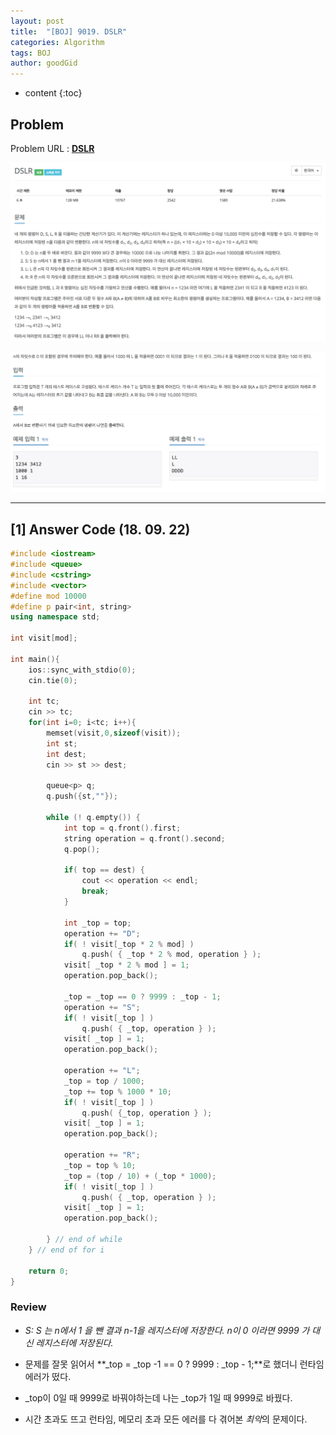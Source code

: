 ```yaml
---
layout: post
title:  "[BOJ] 9019. DSLR"
categories: Algorithm
tags: BOJ
author: goodGid
---
```

* content
{:toc}

## Problem

Problem URL : **[DSLR](https://www.acmicpc.net/problem/9019)**












![](/assets/img/algorithm/9019_1.png)

![](/assets/img/algorithm/9019_2.png)

---


## [1] Answer Code (18. 09. 22)

``` cpp
#include <iostream>
#include <queue>
#include <cstring>
#include <vector>
#define mod 10000
#define p pair<int, string>
using namespace std;

int visit[mod];

int main(){
    ios::sync_with_stdio(0);
    cin.tie(0);
    
    int tc;
    cin >> tc;
    for(int i=0; i<tc; i++){
        memset(visit,0,sizeof(visit));
        int st;
        int dest;
        cin >> st >> dest;
        
        queue<p> q;
        q.push({st,""});
        
        while (! q.empty()) {
            int top = q.front().first;
            string operation = q.front().second;
            q.pop();
            
            if( top == dest) {
                cout << operation << endl;
                break;
            }

            int _top = top;
            operation += "D";
            if( ! visit[_top * 2 % mod] )
                q.push( { _top * 2 % mod, operation } );
            visit[ _top * 2 % mod ] = 1;
            operation.pop_back();
            
            _top = _top == 0 ? 9999 : _top - 1;
            operation += "S";
            if( ! visit[_top ] )
                q.push( { _top, operation } );
            visit[ _top ] = 1;
            operation.pop_back();
            
            operation += "L";
            _top = top / 1000;
            _top += top % 1000 * 10;
            if( ! visit[_top ] )
                q.push( {_top, operation } );
            visit[ _top ] = 1;
            operation.pop_back();
            
            operation += "R";
            _top = top % 10;
            _top = (top / 10) + (_top * 1000);
            if( ! visit[_top ] )
                q.push( { _top, operation } );
            visit[ _top ] = 1;
            operation.pop_back();
            
        } // end of while
    } // end of for i
    
    return 0;
}
```

### Review

* *S: S 는 n에서 1 을 뺀 결과 n-1을 레지스터에 저장한다. n이 0 이라면 9999 가 대신 레지스터에 저장된다.*

* 문제를 잘못 읽어서 **_top = _top -1 == 0 ? 9999 : _top - 1;**로 했더니 런타임 에러가 떴다.

* _top이 0일 때 9999로 바꿔야하는데 나는 _top가 1일 때 9999로 바꿨다.

* 시간 초과도 뜨고 런타임, 메모리 초과 모든 에러를 다 겪어본 *최악*의 문제이다.



